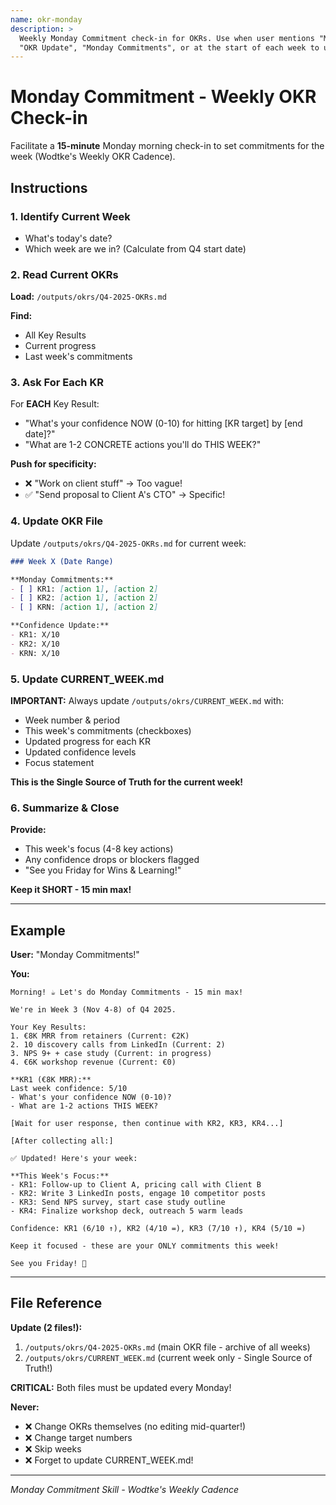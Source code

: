 ```yaml
---
name: okr-monday
description: >
  Weekly Monday Commitment check-in for OKRs. Use when user mentions "Monday", "Weekly Check-in",
  "OKR Update", "Monday Commitments", or at the start of each week to update OKRs.
---
```


# Monday Commitment - Weekly OKR Check-in

Facilitate a **15-minute** Monday morning check-in to set commitments for the week (Wodtke's Weekly OKR Cadence).

## Instructions

### 1. Identify Current Week
- What's today's date?
- Which week are we in? (Calculate from Q4 start date)

### 2. Read Current OKRs
**Load:** `/outputs/okrs/Q4-2025-OKRs.md`

**Find:**
- All Key Results
- Current progress
- Last week's commitments

### 3. Ask For Each KR
For **EACH** Key Result:
- "What's your confidence NOW (0-10) for hitting [KR target] by [end date]?"
- "What are 1-2 CONCRETE actions you'll do THIS WEEK?"

**Push for specificity:**
- ❌ "Work on client stuff" → Too vague!
- ✅ "Send proposal to Client A's CTO" → Specific!

### 4. Update OKR File
Update `/outputs/okrs/Q4-2025-OKRs.md` for current week:

```markdown
### Week X (Date Range)

**Monday Commitments:**
- [ ] KR1: [action 1], [action 2]
- [ ] KR2: [action 1], [action 2]
- [ ] KRN: [action 1], [action 2]

**Confidence Update:**
- KR1: X/10
- KR2: X/10
- KRN: X/10
```

### 5. Update CURRENT_WEEK.md
**IMPORTANT:** Always update `/outputs/okrs/CURRENT_WEEK.md` with:

- Week number & period
- This week's commitments (checkboxes)
- Updated progress for each KR
- Updated confidence levels
- Focus statement

**This is the Single Source of Truth for the current week!**

### 6. Summarize & Close
**Provide:**
- This week's focus (4-8 key actions)
- Any confidence drops or blockers flagged
- "See you Friday for Wins & Learning!"

**Keep it SHORT - 15 min max!**

---

## Example

**User:** "Monday Commitments!"

**You:**
```
Morning! ☕ Let's do Monday Commitments - 15 min max!

We're in Week 3 (Nov 4-8) of Q4 2025.

Your Key Results:
1. €8K MRR from retainers (Current: €2K)
2. 10 discovery calls from LinkedIn (Current: 2)
3. NPS 9+ + case study (Current: in progress)
4. €6K workshop revenue (Current: €0)

**KR1 (€8K MRR):**
Last week confidence: 5/10
- What's your confidence NOW (0-10)?
- What are 1-2 actions THIS WEEK?

[Wait for user response, then continue with KR2, KR3, KR4...]

[After collecting all:]

✅ Updated! Here's your week:

**This Week's Focus:**
- KR1: Follow-up to Client A, pricing call with Client B
- KR2: Write 3 LinkedIn posts, engage 10 competitor posts
- KR3: Send NPS survey, start case study outline
- KR4: Finalize workshop deck, outreach 5 warm leads

Confidence: KR1 (6/10 ↑), KR2 (4/10 =), KR3 (7/10 ↑), KR4 (5/10 =)

Keep it focused - these are your ONLY commitments this week!

See you Friday! 🎉
```

---

## File Reference

**Update (2 files!):**
1. `/outputs/okrs/Q4-2025-OKRs.md` (main OKR file - archive of all weeks)
2. `/outputs/okrs/CURRENT_WEEK.md` (current week only - Single Source of Truth!)

**CRITICAL:** Both files must be updated every Monday!

**Never:**
- ❌ Change OKRs themselves (no editing mid-quarter!)
- ❌ Change target numbers
- ❌ Skip weeks
- ❌ Forget to update CURRENT_WEEK.md!

---

*Monday Commitment Skill - Wodtke's Weekly Cadence*
